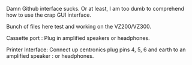 Damn Github interface sucks.  Or at least, I am too dumb to comprehend how to use the crap GUI interface.

Bunch of files here test and working on the VZ200/VZ300.

Cassette port : Plug in amplified speakers or headphones.

Printer Interface: Connect up centronics plug pins 4, 5, 6 and earth to an amplified speaker : or headphones.



